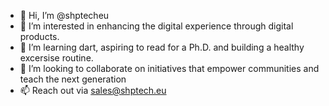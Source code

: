 - 👋 Hi, I’m @shptecheu
- 👀 I’m interested in enhancing the digital experience through digital products.
- 🌱 I’m learning dart, aspiring to read for a Ph.D. and building a healthy excersise routine.
- 💞️ I’m looking to collaborate on initiatives that empower communities and teach the next generation
- 📫 Reach out via sales@shptech.eu

<!---
shptecheu/shptecheu is a ✨ special ✨ repository because its `README.md` (this file) appears on your GitHub profile.
You can click the Preview link to take a look at your changes.
--->
